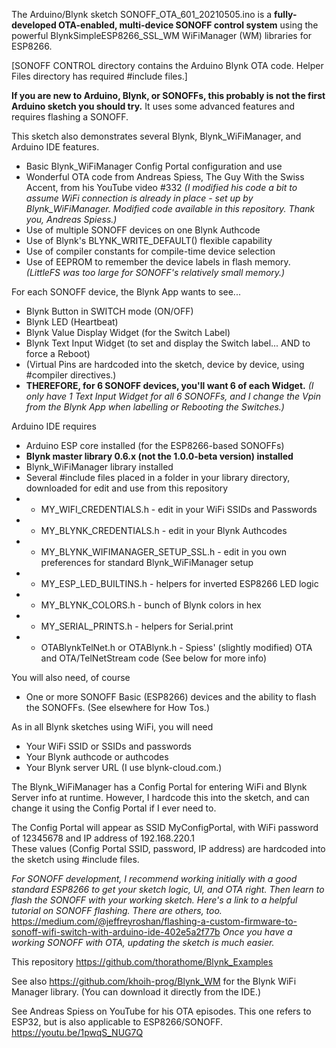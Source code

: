 The Arduino/Blynk sketch SONOFF_OTA_601_20210505.ino is a **fully-developed OTA-enabled, multi-device SONOFF control system** using the powerful BlynkSimpleESP8266_SSL_WM WiFiManager (WM) libraries for ESP8266. 

[SONOFF CONTROL directory contains the Arduino Blynk OTA code. Helper Files directory has required #include files.]

**If you are new to Arduino, Blynk, or SONOFFs, this probably is not the first Arduino sketch you should try.** It uses some advanced features and requires flashing a SONOFF. 

This sketch also demonstrates several Blynk, Blynk_WiFiManager, and Arduino IDE features.
* Basic Blynk_WiFiManager Config Portal configuration and use
* Wonderful OTA code from Andreas Spiess, The Guy With the Swiss Accent, from his YouTube video #332  _(I modified his code a bit to assume WiFi connection is already in place - set up by Blynk_WiFiManager. Modified code available in this repository. Thank you, Andreas Spiess.)_
* Use of multiple SONOFF devices on one Blynk Authcode
* Use of Blynk's BLYNK_WRITE_DEFAULT() flexible capability
* Use of compiler constants for compile-time device selection
* Use of EEPROM to remember the device labels in flash memory. _(LittleFS was too large for SONOFF's relatively small memory.)_

For each SONOFF device, the Blynk App wants to see...
* Blynk Button in SWITCH mode (ON/OFF)
* Blynk LED (Heartbeat)
* Blynk Value Display Widget (for the Switch Label)
* Blynk Text Input Widget (to set and display the Switch label... AND to force a Reboot)
* (Virtual Pins are hardcoded into the sketch, device by device, using #compiler directives.)
* **THEREFORE, for 6 SONOFF devices, you'll want 6 of each Widget.** _(I only have 1 Text Input Widget for all 6 SONOFFs, and I change the Vpin from the Blynk App when labelling or Rebooting the Switches.)_

Arduino IDE requires 
* Arduino ESP core installed (for the ESP8266-based SONOFFs)
* **Blynk master library 0.6.x (not the 1.0.0-beta version) installed**
* Blynk_WiFiManager library installed
* Several #include files placed in a folder in your library directory, downloaded for edit and use from this repository
* * MY_WIFI_CREDENTIALS.h - edit in your WiFi SSIDs and Passwords
* * MY_BLYNK_CREDENTIALS.h - edit in your Blynk Authcodes 
* * MY_BLYNK_WIFIMANAGER_SETUP_SSL.h - edit in you own preferences for standard Blynk_WiFiManager setup
* * MY_ESP_LED_BUILTINS.h - helpers for inverted ESP8266 LED logic
* * MY_BLYNK_COLORS.h - bunch of Blynk colors in hex
* * MY_SERIAL_PRINTS.h - helpers for Serial.print
* * OTABlynkTelNet.h or OTABlynk.h - Spiess' (slightly modified) OTA and OTA/TelNetStream code (See below for more info)

You will also need, of course
* One or more SONOFF Basic (ESP8266) devices and the ability to flash the SONOFFs. (See elsewhere for How Tos.)

As in all Blynk sketches using WiFi, you will need
* Your WiFi SSID or SSIDs and passwords
* Your Blynk authcode or authcodes
* Your Blynk server URL (I use blynk-cloud.com.)

The Blynk_WiFiManager has a Config Portal for entering WiFi and Blynk Server info at runtime. However, I hardcode this into the sketch, and can change it using the Config Portal if I ever need to. 

The Config Portal will appear as SSID MyConfigPortal, with WiFi password of 12345678
and IP address of 192.168.220.1  
These values (Config Portal SSID, password, IP address) are hardcoded into the sketch
using #include files. 

_For SONOFF development, I recommend working initially with a good standard ESP8266 to get your sketch logic, UI, and OTA right. Then learn to flash the SONOFF with your working sketch. Here's a link to a helpful tutorial on SONOFF flashing. There are others, too._
https://medium.com/@jeffreyroshan/flashing-a-custom-firmware-to-sonoff-wifi-switch-with-arduino-ide-402e5a2f77b _Once you have a working SONOFF with OTA, updating the sketch is much easier._
   
This repository https://github.com/thorathome/Blynk_Examples 
   
See also https://github.com/khoih-prog/Blynk_WM for the Blynk WiFi Manager library. (You can download it directly from the IDE.)

See Andreas Spiess on YouTube for his OTA episodes. This one refers to ESP32, but is also applicable to ESP8266/SONOFF.
https://youtu.be/1pwqS_NUG7Q

